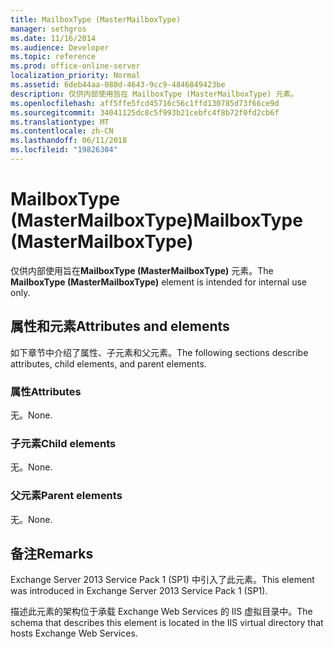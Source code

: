 ```yaml
---
title: MailboxType (MasterMailboxType)
manager: sethgros
ms.date: 11/16/2014
ms.audience: Developer
ms.topic: reference
ms.prod: office-online-server
localization_priority: Normal
ms.assetid: 6deb44aa-080d-4643-9cc9-4846849423be
description: 仅供内部使用旨在 MailboxType (MasterMailboxType) 元素。
ms.openlocfilehash: aff5ffe5fcd45716c56c1ffd130785d73f66ce9d
ms.sourcegitcommit: 34041125dc8c5f993b21cebfc4f8b72f0fd2cb6f
ms.translationtype: MT
ms.contentlocale: zh-CN
ms.lasthandoff: 06/11/2018
ms.locfileid: "19826304"
---
```

# <a name="mailboxtype-mastermailboxtype"></a><span data-ttu-id="f8cad-103">MailboxType (MasterMailboxType)</span><span class="sxs-lookup"><span data-stu-id="f8cad-103">MailboxType (MasterMailboxType)</span></span>

<span data-ttu-id="f8cad-104">仅供内部使用旨在**MailboxType (MasterMailboxType)** 元素。</span><span class="sxs-lookup"><span data-stu-id="f8cad-104">The **MailboxType (MasterMailboxType)** element is intended for internal use only.</span></span> 

## <a name="attributes-and-elements"></a><span data-ttu-id="f8cad-105">属性和元素</span><span class="sxs-lookup"><span data-stu-id="f8cad-105">Attributes and elements</span></span>

<span data-ttu-id="f8cad-106">如下章节中介绍了属性、子元素和父元素。</span><span class="sxs-lookup"><span data-stu-id="f8cad-106">The following sections describe attributes, child elements, and parent elements.</span></span>
  
### <a name="attributes"></a><span data-ttu-id="f8cad-107">属性</span><span class="sxs-lookup"><span data-stu-id="f8cad-107">Attributes</span></span>

<span data-ttu-id="f8cad-108">无。</span><span class="sxs-lookup"><span data-stu-id="f8cad-108">None.</span></span>
  
### <a name="child-elements"></a><span data-ttu-id="f8cad-109">子元素</span><span class="sxs-lookup"><span data-stu-id="f8cad-109">Child elements</span></span>

<span data-ttu-id="f8cad-110">无。</span><span class="sxs-lookup"><span data-stu-id="f8cad-110">None.</span></span>
  
### <a name="parent-elements"></a><span data-ttu-id="f8cad-111">父元素</span><span class="sxs-lookup"><span data-stu-id="f8cad-111">Parent elements</span></span>

<span data-ttu-id="f8cad-112">无。</span><span class="sxs-lookup"><span data-stu-id="f8cad-112">None.</span></span>
  
## <a name="remarks"></a><span data-ttu-id="f8cad-113">备注</span><span class="sxs-lookup"><span data-stu-id="f8cad-113">Remarks</span></span>

<span data-ttu-id="f8cad-114">Exchange Server 2013 Service Pack 1 (SP1) 中引入了此元素。</span><span class="sxs-lookup"><span data-stu-id="f8cad-114">This element was introduced in Exchange Server 2013 Service Pack 1 (SP1).</span></span>
  
<span data-ttu-id="f8cad-115">描述此元素的架构位于承载 Exchange Web Services 的 IIS 虚拟目录中。</span><span class="sxs-lookup"><span data-stu-id="f8cad-115">The schema that describes this element is located in the IIS virtual directory that hosts Exchange Web Services.</span></span>
  

